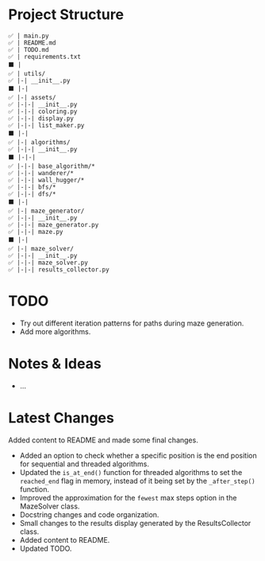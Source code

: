 # Project Structure
```
✅ | main.py
✅ | README.md
✅ | TODO.md
✅ | requirements.txt
⬛ |
✅ | utils/
✅ |-| __init__.py
⬛ |-|
✅ |-| assets/
✅ |-|-| __init__.py
✅ |-|-| coloring.py
✅ |-|-| display.py
✅ |-|-| list_maker.py
⬛ |-|
✅ |-| algorithms/
✅ |-|-| __init__.py
⬛ |-|-|
✅ |-|-| base_algorithm/*
✅ |-|-| wanderer/*
✅ |-|-| wall_hugger/*
✅ |-|-| bfs/*
✅ |-|-| dfs/*
⬛ |-|
✅ |-| maze_generator/
✅ |-|-| __init__.py
✅ |-|-| maze_generator.py
✅ |-|-| maze.py
⬛ |-|
✅ |-| maze_solver/
✅ |-|-| __init__.py
✅ |-|-| maze_solver.py
✅ |-|-| results_collector.py
```

# TODO
- Try out different iteration patterns for paths during maze generation.
- Add more algorithms.

# Notes & Ideas
- ...

# Latest Changes
Added content to README and made some final changes.

- Added an option to check whether a specific position is the end position for sequential and threaded algorithms.
- Updated the `is_at_end()` function for threaded algorithms to set the `reached_end` flag in memory, instead of it being set by the `_after_step()` function.
- Improved the approximation for the `fewest` max steps option in the MazeSolver class.
- Docstring changes and code organization.
- Small changes to the results display generated by the ResultsCollector class.
- Added content to README.
- Updated TODO.
